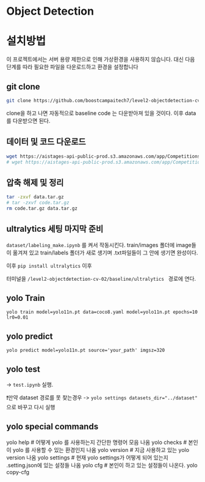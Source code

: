 # Object Detection 

# 설치방법

이 프로젝트에서는 서버 용량 제한으로 인해 가상환경을 사용하지 않습니다. 대신 다음 단계를 따라 필요한 파일을 다운로드하고 환경을 설정합니다
## git clone
```bash
git clone https://github.com/boostcampaitech7/level2-objectdetection-cv-02.git
```
clone을 하고 나면 자동적으로 baseline code 는 다운받아져 있을 것이다. 이후 data를 다운받으면 된다.


## 데이터 및 코드 다운로드
```bash
wget https://aistages-api-public-prod.s3.amazonaws.com/app/Competitions/000325/data/data.tar.gz
# wget https://aistages-api-public-prod.s3.amazonaws.com/app/Competitions/000325/data/20240902115340/code.tar.gz
```
## 압축 해제 및 정리
```bash
tar -zxvf data.tar.gz
# tar -zxvf code.tar.gz
rm code.tar.gz data.tar.gz
```

## ultralytics 세팅 마지막 준비
`dataset/labeling_make.ipynb` 를 켜서 작동시킨다.
train/images 폴더에 image들이 옮겨져 있고
train/labels 폴더가 새로 생기며 .txt파일들이 그 안에 생기면 완성이다.

이후 
`pip install ultralytics` 이후

터미널을 `/level2-objectdetection-cv-02/baseline/ultralytics ` 경로에 연다.

## yolo Train
`yolo train model=yolo11n.pt data=coco8.yaml model=yolo11n.pt epochs=10 lr0=0.01` 

## yolo predict
`yolo predict model=yolo11n.pt source='your_path' imgsz=320`

## yolo test
-> `test.ipynb` 실행.

❗만약 dataset 경로를 못 찾는경우 
-> `yolo settings datasets_dir="../dataset"` 으로 바꾸고 다시 실행

## yolo special commands
yolo help   # 어떻게 yolo 를 사용하는지 간단한 명령어 모음 나옴
yolo checks # 본인이 yolo 를 사용할 수 있는 환경인지 나옴
yolo version # 지금 사용하고 있는 yolo version 나옴
yolo settings # 현재 yolo settings가 어떻게 되어 있는지 .setting.json에 있는 설정들 나옴
yolo cfg # 본인이 하고 있는 설정들이 나온다.
yolo copy-cfg


